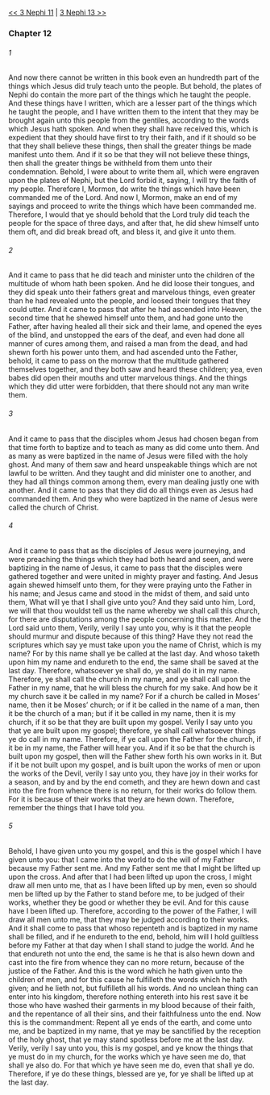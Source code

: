 [<< 3 Nephi 11](3%20Nephi%2011)  |  [3 Nephi 13 >>](3%20Nephi%2013)

### Chapter 12
###### 1
And now there cannot be written in this book even an hundredth part of the things which Jesus did truly teach unto the people. But behold, the plates of Nephi do contain the more part of the things which he taught the people. And these things have I written, which are a lesser part of the things which he taught the people, and I have written them to the intent that they may be brought again unto this people from the gentiles, according to the words which Jesus hath spoken. And when they shall have received this, which is expedient that they should have first to try their faith, and if it should so be that they shall believe these things, then shall the greater things be made manifest unto them. And if it so be that they will not believe these things, then shall the greater things be withheld from them unto their condemnation. Behold, I were about to write them all, which were engraven upon the plates of Nephi, but the Lord forbid it, saying, I will try the faith of my people. Therefore I, Mormon, do write the things which have been commanded me of the Lord. And now I, Mormon, make an end of my sayings and proceed to write the things which have been commanded me. Therefore, I would that ye should behold that the Lord truly did teach the people for the space of three days, and after that, he did shew himself unto them oft, and did break bread oft, and bless it, and give it unto them.

###### 2
And it came to pass that he did teach and minister unto the children of the multitude of whom hath been spoken. And he did loose their tongues, and they did speak unto their fathers great and marvelous things, even greater than he had revealed unto the people, and loosed their tongues that they could utter. And it came to pass that after he had ascended into Heaven, the second time that he shewed himself unto them, and had gone unto the Father, after having healed all their sick and their lame, and opened the eyes of the blind, and unstopped the ears of the deaf, and even had done all manner of cures among them, and raised a man from the dead, and had shewn forth his power unto them, and had ascended unto the Father, behold, it came to pass on the morrow that the multitude gathered themselves together, and they both saw and heard these children; yea, even babes did open their mouths and utter marvelous things. And the things which they did utter were forbidden, that there should not any man write them.

###### 3
And it came to pass that the disciples whom Jesus had chosen began from that time forth to baptize and to teach as many as did come unto them. And as many as were baptized in the name of Jesus were filled with the holy ghost. And many of them saw and heard unspeakable things which are not lawful to be written. And they taught and did minister one to another, and they had all things common among them, every man dealing justly one with another. And it came to pass that they did do all things even as Jesus had commanded them. And they who were baptized in the name of Jesus were called the church of Christ.

###### 4
And it came to pass that as the disciples of Jesus were journeying, and were preaching the things which they had both heard and seen, and were baptizing in the name of Jesus, it came to pass that the disciples were gathered together and were united in mighty prayer and fasting. And Jesus again shewed himself unto them, for they were praying unto the Father in his name; and Jesus came and stood in the midst of them, and said unto them, What will ye that I shall give unto you? And they said unto him, Lord, we will that thou wouldst tell us the name whereby we shall call this church, for there are disputations among the people concerning this matter. And the Lord said unto them, Verily, verily I say unto you, why is it that the people should murmur and dispute because of this thing? Have they not read the scriptures which say ye must take upon you the name of Christ, which is my name? For by this name shall ye be called at the last day. And whoso taketh upon him my name and endureth to the end, the same shall be saved at the last day. Therefore, whatsoever ye shall do, ye shall do it in my name. Therefore, ye shall call the church in my name, and ye shall call upon the Father in my name, that he will bless the church for my sake. And how be it my church save it be called in my name? For if a church be called in Moses’ name, then it be Moses’ church; or if it be called in the name of a man, then it be the church of a man; but if it be called in my name, then it is my church, if it so be that they are built upon my gospel. Verily I say unto you that ye are built upon my gospel; therefore, ye shall call whatsoever things ye do call in my name. Therefore, if ye call upon the Father for the church, if it be in my name, the Father will hear you. And if it so be that the church is built upon my gospel, then will the Father shew forth his own works in it. But if it be not built upon my gospel, and is built upon the works of men or upon the works of the Devil, verily I say unto you, they have joy in their works for a season, and by and by the end cometh, and they are hewn down and cast into the fire from whence there is no return, for their works do follow them. For it is because of their works that they are hewn down. Therefore, remember the things that I have told you.

###### 5
Behold, I have given unto you my gospel, and this is the gospel which I have given unto you: that I came into the world to do the will of my Father because my Father sent me. And my Father sent me that I might be lifted up upon the cross. And after that I had been lifted up upon the cross, I might draw all men unto me, that as I have been lifted up by men, even so should men be lifted up by the Father to stand before me, to be judged of their works, whether they be good or whether they be evil. And for this cause have I been lifted up. Therefore, according to the power of the Father, I will draw all men unto me, that they may be judged according to their works. And it shall come to pass that whoso repenteth and is baptized in my name shall be filled, and if he endureth to the end, behold, him will I hold guiltless before my Father at that day when I shall stand to judge the world. And he that endureth not unto the end, the same is he that is also hewn down and cast into the fire from whence they can no more return, because of the justice of the Father. And this is the word which he hath given unto the children of men, and for this cause he fulfilleth the words which he hath given; and he lieth not, but fulfilleth all his words. And no unclean thing can enter into his kingdom, therefore nothing entereth into his rest save it be those who have washed their garments in my blood because of their faith, and the repentance of all their sins, and their faithfulness unto the end. Now this is the commandment: Repent all ye ends of the earth, and come unto me, and be baptized in my name, that ye may be sanctified by the reception of the holy ghost, that ye may stand spotless before me at the last day. Verily, verily I say unto you, this is my gospel, and ye know the things that ye must do in my church, for the works which ye have seen me do, that shall ye also do. For that which ye have seen me do, even that shall ye do. Therefore, if ye do these things, blessed are ye, for ye shall be lifted up at the last day.